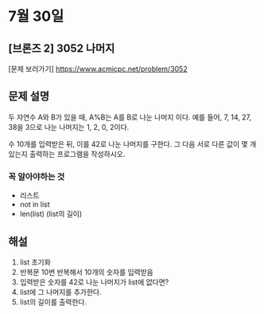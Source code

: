 # 7월 30일

## [브론즈 2] 3052 나머지

[문제 보러가기]
https://www.acmicpc.net/problem/3052

## 문제 설명

두 자연수 A와 B가 있을 때, A%B는 A를 B로 나눈 나머지 이다. 예를 들어, 7, 14, 27, 38을 3으로 나눈 나머지는 1, 2, 0, 2이다.

수 10개를 입력받은 뒤, 이를 42로 나눈 나머지를 구한다. 그 다음 서로 다른 값이 몇 개 있는지 출력하는 프로그램을 작성하시오.

### 꼭 알아야하는 것

-   리스트
-   not in list
-   len(list) (list의 길이)

## 해설

1. list 초기화
2. 반복문 10번 반복해서 10개의 숫자를 입력받음
3. 입력받은 숫자를 42로 나눈 나머지가 list에 없다면?
4. list에 그 나머지를 추가한다.
5. list의 길이를 출력한다.
